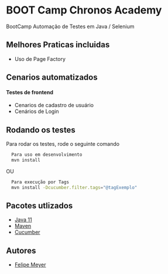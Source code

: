 
# BOOT Camp Chronos Academy

BootCamp Automação de Testes em Java / Selenium

## Melhores Praticas incluidas
- Uso de Page Factory 

## Cenarios automatizados

#### Testes de frontend
- Cenarios de cadastro de usuário
- Cenários de Login

## Rodando os testes
Para rodar os testes, rode o seguinte comando

```bash
  Para uso em desenvolvimento
  mvn install 
```
OU 
```bash
  Para execução por Tags
  mvn install -Dcucumber.filter.tags="@tagExemplo"
```

## Pacotes utlizados
- [Java 11](https://www.java.com)
- [Maven](https://maven.apache.org)
- [Cucumber](https://cucumber.io)

## Autores

- [Felipe Meyer](https://www.github.com/ffmeyer)
